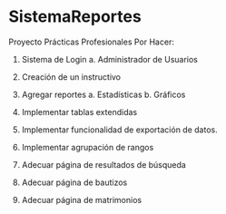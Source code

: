 # SistemaReportes
Proyecto Prácticas Profesionales 
Por Hacer:

1. Sistema de Login
  a. Administrador de Usuarios
  
2. Creación de un instructivo

3. Agregar reportes
  a. Estadísticas
  b. Gráficos
  
4. Implementar tablas extendidas

5. Implementar funcionalidad de exportación de datos.

6. Implementar agrupación de rangos

7. Adecuar página de resultados de búsqueda

8. Adecuar página de bautizos

9. Adecuar página de matrimonios 